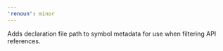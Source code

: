 ```yaml
---
'renoun': minor
---
```


Adds declaration file path to symbol metadata for use when filtering API references.
